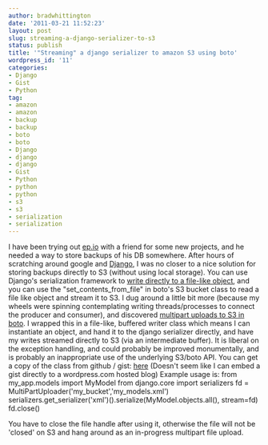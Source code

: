 ```yaml
---
author: bradwhittington
date: '2011-03-21 11:52:23'
layout: post
slug: streaming-a-django-serializer-to-s3
status: publish
title: '"Streaming" a django serializer to amazon S3 using boto'
wordpress_id: '11'
categories:
- Django
- Gist
- Python
tag:
- amazon
- amazon
- backup
- backup
- boto
- boto
- Django
- django
- django
- Gist
- Python
- python
- python
- s3
- s3
- serialization
- serialization
---
```


I have been trying out [ep.io](http://ep.io "ep.io") with a friend
for some new projects, and he needed a way to store backups of his
DB somewhere. After hours of scratching around google and
[Django](http://djangoproject.com "Django"), I was no closer to a
nice solution for storing backups directly to S3 (without using
local storage). You can use Django's serialization framework to
[write directly to a file-like object](http://docs.djangoproject.com/en/dev/topics/serialization/#serializing-data),
and you can use the "set\_contents\_from\_file" in boto's S3 bucket
class to read a file like object and stream it to S3. I dug around
a little bit more (because my wheels were spinning contemplating
writing threads/processes to connect the producer and consumer),
and discovered
[multipart uploads to S3 in boto](http://www.elastician.com/2010/12/s3-multipart-upload-in-boto.html).
I wrapped this in a file-like, buffered writer class which means I
can instantiate an object, and hand it to the django serializer
directly, and have my writes streamed directly to S3 (via an
intermediate buffer). It is liberal on the exception handling, and
could probably be improved monumentally, and is probably an
inappropriate use of the underlying S3/boto API. You can get a copy
of the class from github / gist:
[here](https://gist.github.com/872948) (Doesn't seem like I can
embed a gist directly to a wordpress.com hosted blog) Example usage
is:
    from my_app.models import MyModel
    from django.core import serializers
    fd = MultiPartUploader('my_bucket','my_models.xml')
    serializers.get_serializer('xml')().serialize(MyModel.objects.all(), stream=fd)
    fd.close()

You have to close the file handle after using it, otherwise the
file will not be 'closed' on S3 and hang around as an in-progress
multipart file upload.



